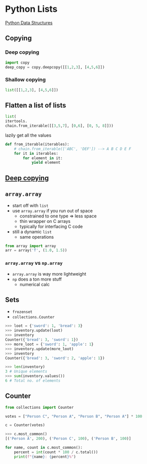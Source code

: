 # Python Lists

[Python Data Structures](python-data-structures.md)

## Copying

### Deep copying

```python
import copy
deep_copy = copy.deepcopy([[1,2,3], [4,5,6]])
```

### Shallow copying

```python
list([[1,2,3], [4,5,6]])
```

## Flatten a list of lists

```python
list(
itertools.
chain.from_iterable([[3,5,7], [0,6], [0, 5, 8]]))
```

lazily get all the values

```python
def from_iterable(iterables):
    # chain.from_iterable(['ABC', 'DEF']) --> A B C D E F
    for it in iterables:
        for element in it:
            yield element
```

## [Deep copying](/notes/backend/python/custom-classes/?h=shallow#deep-copying)

## `array.array`

-   start off with `list`
-   use `array.array` if you run out of space
    -   constrained to one type => less space
    -   thin wrapper on C arrays
    -   typically for interfacing C code
-   still a dynamic `list`
    -   same operations

```python
from array import array
arr = array('f', (1.0, 1.5))
```

### `array.array` vs `np.array`

-   `array.array` is way more lightweight
-   `np` does a ton more stuff
    -   numerical calc

## Sets

-   `frozenset`
-   `collections.Counter`

```python
>>> loot = {'sword': 1, 'bread': 3}
>>> inventory.update(loot)
>>> inventory
Counter({'bread': 3, 'sword': 1})
>>> more_loot = {'sword': 1, 'apple': 1}
>>> inventory.update(more_loot)
>>> inventory
Counter({'bread': 3, 'sword': 2, 'apple': 1})
```

```python
>>> len(inventory)
3 # Unique elements
>>> sum(inventory.values())
6 # Total no. of elements
```

## Counter

```python
from collections import Counter

votes = ["Person C", "Person A", "Person B", "Person A"] * 100

c = Counter(votes)

>>> c.most_common()
[('Person A', 200), ('Person C', 100), ('Person B', 100)]

for name, count in c.most_common():
    percent = int(count * 100 / c.total())
    print(f"{name}: {percent}%")
```
